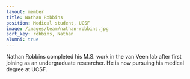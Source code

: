 ```yaml
---
layout: member
title: Nathan Robbins
position: Medical student, UCSF
image: /images/team/nathan-robbins.jpg
sort_key: robbins, Nathan
alumni: true
---
```


Nathan Robbins completed his M.S. work in the van Veen lab after first joining as an undergraduate researcher. He is now pursuing his medical degree at UCSF.
